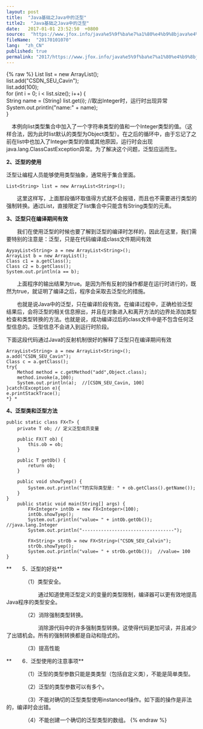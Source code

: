 ```yaml
---
layout: post
title:  "Java基础之Java中的泛型"
title2:  "Java基础之Java中的泛型"
date:   2017-01-01 23:52:50  +0800
source:  "https://www.jfox.info/java%e5%9f%ba%e7%a1%80%e4%b9%8bjava%e4%b8%ad%e7%9a%84%e6%b3%9b%e5%9e%8b.html"
fileName:  "20170101070"
lang:  "zh_CN"
published: true
permalink: "2017/https://www.jfox.info/java%e5%9f%ba%e7%a1%80%e4%b9%8bjava%e4%b8%ad%e7%9a%84%e6%b3%9b%e5%9e%8b.html"
---
```

{% raw %}
List list = new ArrayList();  
    list.add("CSDN_SEU_Cavin");  
    list.add(100);  
    for (int i = 0; i < list.size(); i++) {  
      String name = (String) list.get(i); //取出Integer时，运行时出现异常  
    System.out.println("name:" + name);  
    } 
    

　本例向list类型集合中加入了一个字符串类型的值和一个Integer类型的值。（这样合法，因为此时list默认的类型为Object类型）。在之后的循环中，由于忘记了之前在list中也加入了Integer类型的值或其他原因，运行时会出现java.lang.ClassCastException异常。为了解决这个问题，泛型应运而生。

**2、泛型的使用**

泛型让编程人员能够使用类型抽象，通常用于集合里面。

    List<String> list = new ArrayList<String>();
    

　　这里这样写，上面那段循环取值得方式就不会报错，而且也不需要进行类型的强制转换。通过List<String>，直接限定了list集合中只能含有String类型的元素。

**3、泛型只在编译期间有效**

　　我们在使用泛型的时候也要了解到泛型的编译时怎样的，因此在这里，我们需要特别的注意是：泛型，只是在代码编译成class文件期间有效

    AyyayList<String> a = new ArrayList<String>();  
    ArrayList b = new ArrayList();  
    Class c1 = a.getClass();  
    Class c2 = b.getClass();  
    System.out.println(a == b); 
    

　　上面程序的输出结果为true。是因为所有反射的操作都是在运行时进行的，既然为true，就证明了编译之后，程序会采取去泛型化的措施。

　　也就是说Java中的泛型，只在编译阶段有效。在编译过程中，正确检验泛型结果后，会将泛型的相关信息擦出，并且在对象进入和离开方法的边界处添加类型检查和类型转换的方法。也就是说，成功编译过后的class文件中是不包含任何泛型信息的。泛型信息不会进入到运行时阶段。

下面这段代码通过Java的反射机制很好的解释了泛型只在编译期间有效

    ArrayList<String> a = new ArrayList<String>();  
    a.add("CSDN_SEU_Cavin");  
    Class c = a.getClass();  
    try{  
        Method method = c.getMethod("add",Object.class);  
        method.invoke(a,100);  
        System.out.println(a);  //[CSDN_SEU_Cavin, 100]  
    }catch(Exception e){  
    e.printStackTrace();  
    *} *

**4、泛型类和泛型方法**

    public static class FX<T> {  
        private T ob; // 定义泛型成员变量  
      
        public FX(T ob) {  
            this.ob = ob;  
        }  
      
        public T getOb() {  
            return ob;  
        }  
      
        public void showTyep() {  
            System.out.println("T的实际类型是: " + ob.getClass().getName());  
        }  
    }  
        public static void main(String[] args) {  
            FX<Integer> intOb = new FX<Integer>(100);  
            intOb.showTyep();  
            System.out.println("value= " + intOb.getOb());  //java.lang.Integer  
            System.out.println("----------------------------------");  
      
            FX<String> strOb = new FX<String>("CSDN_SEU_Calvin");  
            strOb.showTyep();  
            System.out.println("value= " + strOb.getOb());  //value= 100 
    } 
    

**　　5．泛型的好处**

　　　　（1）类型安全。 

　　　　　　通过知道使用泛型定义的变量的类型限制，编译器可以更有效地提高Java程序的类型安全。 

　　　　（2）消除强制类型转换。 

　　　　　　消除源代码中的许多强制类型转换。这使得代码更加可读，并且减少了出错机会。所有的强制转换都是自动和隐式的。

　　　　（3）提高性能

**　　6．泛型使用的注意事项**

　　　　（1）泛型的类型参数只能是类类型（包括自定义类），不能是简单类型。

　　　　（2）泛型的类型参数可以有多个。

　　　　（3）不能对确切的泛型类型使用instanceof操作。如下面的操作是非法的，编译时会出错。

　　　　（4）不能创建一个确切的泛型类型的数组。
{% endraw %}
